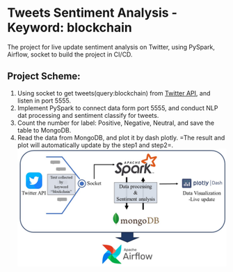# Tweets Sentiment Analysis - Keyword: blockchain
The project for live update sentiment analysis on Twitter, using PySpark, Airflow, socket to build the project in CI/CD.
## Project Scheme:
  1. Using socket to get tweets(query:blockchain) from [Twitter API](https://developer.twitter.com/en/docs/twitter-api), and listen in port 5555.
  2. Implement PySpark to  connect data form port 5555, and conduct NLP dat processing and sentiment classify for tweets.
  3. Count the number for label: Positive, Negative, Neutral, and save the table to MongoDB.
  4. Read the data from MongoDB, and plot it by dash plotly. =The result and plot will automatically update by the step1 and step2=.
![Project Scheme](https://github.com/yellowbuffalo/blockchain-tweets-sentiment-analysis/blob/main/img/process.JPG?raw=true)
